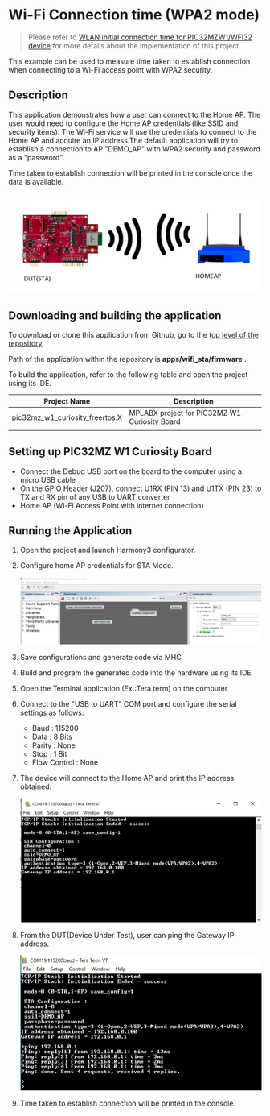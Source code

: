# Wi-Fi Connection time (WPA2 mode) 

> Please refer to [WLAN initial connection time for PIC32MZW1/WFI32 device](https://microchipsupport.force.com/s/article/WLAN-initial-connection-time-for-PIC32MZW1-WFI32-device) for more details about the implementation of this project

This example can be used to measure time taken to establish connection when connecting to a Wi-Fi access point with WPA2 security.

## Description

This application demonstrates how a user can connect to the Home AP. The user would need to configure the Home AP credentials (like SSID and security items). The Wi-Fi service will use the credentials to connect to the Home AP and acquire an IP address.The default application will try to establish a connection to AP "DEMO_AP" with WPA2 security and password as a "password".

Time taken to establish connection will be printed in the console once the data is available. 

![](images/wifi_sta_diagram.png)

## Downloading and building the application

To download or clone this application from Github, go to the [top level of the repository](https://github.com/Microchip-MPLAB-Harmony/wireless)


Path of the application within the repository is **apps/wifi_sta/firmware** .

To build the application, refer to the following table and open the project using its IDE.

| Project Name      | Description                                    |
| ----------------- | ---------------------------------------------- |
| pic32mz_w1_curiosity_freertos.X | MPLABX project for PIC32MZ W1 Curiosity Board |
|||

## Setting up PIC32MZ W1 Curiosity Board

- Connect the Debug USB port on the board to the computer using a micro USB cable
- On the GPIO Header (J207), connect U1RX (PIN 13) and U1TX (PIN 23) to TX and RX pin of any USB to UART converter
- Home AP (Wi-Fi Access Point with internet connection)

## Running the Application

1. Open the project and launch Harmony3 configurator.
2.	Configure home AP credentials for STA Mode.

    ![MHC](images/wifi_sta_MHC1.png)

3.	Save configurations and generate code via MHC 
4.	Build and program the generated code into the hardware using its IDE
5. Open the Terminal application (Ex.:Tera term) on the computer
6. Connect to the "USB to UART" COM port and configure the serial settings as follows:
    - Baud : 115200
    - Data : 8 Bits
    - Parity : None
    - Stop : 1 Bit
    - Flow Control : None

7.	The device will connect to the Home AP and print the IP address obtained.

    ![Console](images/wifi_sta_log1.png)

8.	From the DUT(Device Under Test), user can ping the Gateway IP address.

    ![Console](images/wifi_sta_log2.png)

9. Time taken to establish connection will be printed in the console.
